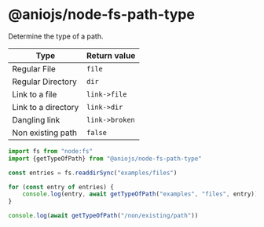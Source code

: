 # @aniojs/node-fs-path-type

Determine the type of a path.

|Type|Return value|
|---|---|
|Regular File|`file`|
|Regular Directory|`dir`|
|Link to a file|`link->file`|
|Link to a directory|`link->dir`|
|Dangling link|`link->broken`|
|Non existing path|`false`|

```js
import fs from "node:fs"
import {getTypeOfPath} from "@aniojs/node-fs-path-type"

const entries = fs.readdirSync("examples/files")

for (const entry of entries) {
	console.log(entry, await getTypeOfPath("examples", "files", entry))
}

console.log(await getTypeOfPath("/non/existing/path"))
```
